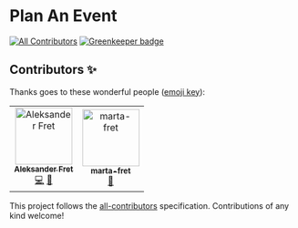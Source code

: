 # Plan An Event
[![All Contributors](https://img.shields.io/badge/all_contributors-1-orange.svg?style=flat-square)](#contributors) [![Greenkeeper badge](https://badges.greenkeeper.io/alemikolo/plan-event.svg)](https://greenkeeper.io/)

## Contributors ✨

Thanks goes to these wonderful people ([emoji key](https://allcontributors.org/docs/en/emoji-key)):

<!-- ALL-CONTRIBUTORS-LIST:START - Do not remove or modify this section -->
<!-- prettier-ignore -->
<table>
  <tr>
    <td align="center"><a href="http://www.aleksander.fret.com.pl"><img src="https://avatars0.githubusercontent.com/u/25374390?v=4" width="100px;" alt="Aleksander Fret"/><br /><sub><b>Aleksander Fret</b></sub></a><br /><a href="https://github.com/alemikolo/plan-event/commits?author=alemikolo" title="Code">💻</a> <a href="#ideas-alemikolo" title="Ideas, Planning, & Feedback">🤔</a></td>
    <td align="center"><a href="https://github.com/marta-fret"><img src="https://avatars1.githubusercontent.com/u/28292747?v=4" width="100px;" alt="marta-fret"/><br /><sub><b>marta-fret</b></sub></a><br /><a href="#review-marta-fret" title="Reviewed Pull Requests">👀</a></td>
  </tr>
</table>

<!-- ALL-CONTRIBUTORS-LIST:END -->

This project follows the [all-contributors](https://github.com/all-contributors/all-contributors) specification. Contributions of any kind welcome!
